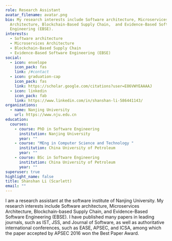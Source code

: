 ```yaml
---
role: Research Assistant
avatar_filename: avatar.png
bio: My research interests include Software architecture, Microservices
  Architecture, Blockchain-Based Supply Chain,  and Evidence-Based Software
  Engineering (EBSE).
interests:
  - Software architecture
  - Microservices Architecture
  - Blockchain-Based Supply Chain
  - Evidence-Based Software Engineering (EBSE)
social:
  - icon: envelope
    icon_pack: fas
    link: /#contact
  - icon: graduation-cap
    icon_pack: fas
    link: https://scholar.google.com/citations?user=E86VWYEAAAAJ
  - icon: linkedin
    icon_pack: fab
    link: https://www.linkedin.com/in/shanshan-li-586441143/
organizations:
  - name: Nanjing University
    url: https://www.nju.edu.cn
education:
  courses:
    - course: PhD in Software Engineering
      institution: Nanjing University
      year: ""
    - course: "MEng in Computer Science and Technology "
      institution: China University of Petroleum
      year: ""
    - course: BSc in Software Engineering
      institution: China University of Petroleum
      year: ""
superuser: true
highlight_name: false
title: Shanshan Li (Scarlett)
email: ""
---
```

I am a research assistant at the software institute of Nanjing University. My research interests include Software architecture, Microservices Architecture, Blockchain-based Supply Chain,  and Evidence-Based Software Engineering (EBSE). I have published many papers in leading journals, such as IST, JSS, and Journal of Software, as well as authoritative international conferences, such as EASE, APSEC, and ICSA, among which the paper accepted by APSEC 2016 won the Best Paper Award.